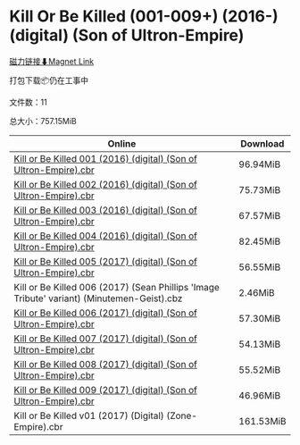# Kill Or Be Killed (001-009+) (2016-) (digital) (Son of Ultron-Empire)

[磁力链接⬇Magnet Link](magnet:?xt=urn:btih:c8bc2b0d8952de126ad091caa63f3fc9a6871e9c&dn=Kill%20Or%20Be%20Killed%20%28001-009%2B%29%20%282016-%29%20%28digital%29%20%28Son%20of%20Ultron-Empire%29)

打包下载📦仍在工事中

文件数：11

总大小：757.15MiB

Online | Download
--- | ---
[Kill or Be Killed 001 (2016) (digital) (Son of Ultron-Empire).cbr](https://github.com/alicewish/markdown/blob/master/comic/Kill-or-Be-Killed-001-2016-digital-Son-of-Ultron-Empire-cbr.md) | 96.94MiB
[Kill or Be Killed 002 (2016) (digital) (Son of Ultron-Empire).cbr](https://github.com/alicewish/markdown/blob/master/comic/Kill-or-Be-Killed-002-2016-digital-Son-of-Ultron-Empire-cbr.md) | 75.73MiB
[Kill or Be Killed 003 (2016) (digital) (Son of Ultron-Empire).cbr](https://github.com/alicewish/markdown/blob/master/comic/Kill-or-Be-Killed-003-2016-digital-Son-of-Ultron-Empire-cbr.md) | 67.57MiB
[Kill or Be Killed 004 (2016) (digital) (Son of Ultron-Empire).cbr](https://github.com/alicewish/markdown/blob/master/comic/Kill-or-Be-Killed-004-2016-digital-Son-of-Ultron-Empire-cbr.md) | 82.45MiB
[Kill or Be Killed 005 (2017) (digital) (Son of Ultron-Empire).cbr](https://github.com/alicewish/markdown/blob/master/comic/Kill-or-Be-Killed-005-2017-digital-Son-of-Ultron-Empire-cbr.md) | 56.55MiB
Kill or Be Killed 006 (2017) (Sean Phillips 'Image Tribute' variant) (Minutemen-Geist).cbz | 2.46MiB
[Kill or Be Killed 006 (2017) (digital) (Son of Ultron-Empire).cbr](https://github.com/alicewish/markdown/blob/master/comic/Kill-or-Be-Killed-006-2017-digital-Son-of-Ultron-Empire-cbr.md) | 57.30MiB
[Kill or Be Killed 007 (2017) (digital) (Son of Ultron-Empire).cbr](https://github.com/alicewish/markdown/blob/master/comic/Kill-or-Be-Killed-007-2017-digital-Son-of-Ultron-Empire-cbr.md) | 54.13MiB
[Kill or Be Killed 008 (2017) (digital) (Son of Ultron-Empire).cbr](https://github.com/alicewish/markdown/blob/master/comic/Kill-or-Be-Killed-008-2017-digital-Son-of-Ultron-Empire-cbr.md) | 55.52MiB
[Kill or Be Killed 009 (2017) (digital) (Son of Ultron-Empire).cbr](https://github.com/alicewish/markdown/blob/master/comic/Kill-or-Be-Killed-009-2017-digital-Son-of-Ultron-Empire-cbr.md) | 46.96MiB
Kill or Be Killed v01 (2017) (Digital) (Zone-Empire).cbr | 161.53MiB